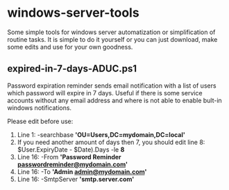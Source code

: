 # windows-server-tools

Some simple tools for windows server automatization or simplification of routine tasks. It is simple to do it yourself or you can just download, make some edits and use for your own goodness.

## expired-in-7-days-ADUC.ps1

Password expiration reminder sends email notification with a list of users which password will expire in 7 days. Useful if there is some service accounts without any email address and where is not able to enable bult-in windows notifications.

Please edit before use:

1. Line 1: -searchbase **'OU=Users,DC=mydomain,DC=local'**
2. If you need another amount of days then 7, you should edit line 8: $User.ExpiryDate - $Date).Days -le **8**
3. Line 16: -From **'Password Reminder <passwordreminder@mydomain.com>'**
4. Line 16: -To **'Admin <admin@mydomain.com>'**
5. Line 16: -SmtpServer **'smtp.server.com'**
